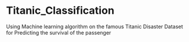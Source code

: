 # Titanic_Classification
Using Machine learning algorithm on the famous Titanic Disaster Dataset for Predicting the survival of the passenger
